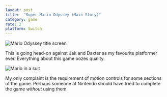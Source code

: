```yaml
---
layout: post
title:  "Super Mario Odyssey (Main Story)"
category: game
rate: 2
platform: Switch
---
```


![Mario Odyssey title screen](https://rmlewisuk.s3.amazonaws.com/mario-titles.jpg)

This is going head-on against Jak and Daxter as my favourite platformer ever. Everything about this game oozes quality.

![Mario in a suit](https://rmlewisuk.s3.amazonaws.com/mario-suit.jpg)

My only complaint is the requirement of motion controls for some sections of the game. Perhaps someone at Nintendo should have tried to complete the game _without_ using them.